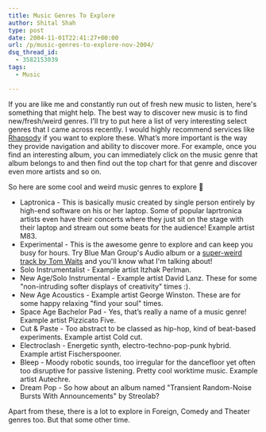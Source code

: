 ```yaml
---
title: Music Genres To Explore
author: Shital Shah
type: post
date: 2004-11-01T22:41:27+00:00
url: /p/music-genres-to-explore-nov-2004/
dsq_thread_id:
  - 3582153039
tags:
  - Music

---
```

If you are like me and constantly run out of fresh new music to listen, here's something that might help. The best way to discover new music is to find new/fresh/weird genres. I'll try to put here a list of very interesting select genres that I came across recently. I would highly recommend services like [Rhapsody][1] if you want to explore these. What’s more important is the way they provide navigation and ability to discover more. For example, once you find an interesting album, you can immediately click on the music genre that album belongs to and then find out the top chart for that genre and discover even more artists and so on.

So here are some cool and weird music genres to explore 🙂

  * Laptronica - This is basically music created by single person entirely by high-end software on his or her laptop. Some of popular laprtronica artists even have their concerts where they just sit on the stage with their laptop and stream out some beats for the audience! Example artist M83.
  * Experimental - This is the awesome genre to explore and can keep you busy for hours. Try Blue Man Group's Audio album or a [super-weird track by Tom Waits][2] and you'll know what I'm talking about!
  * Solo Instrumentalist - Example artist Itzhak Perlman.
  * New Age/Solo Instrumental - Example artist David Lanz. These for some "non-intruding softer displays of creativity" times :).
  * New Age Acoustics - Example artist George Winston. These are for some happy relaxing "find your soul" times.
  * Space Age Bachelor Pad - Yes, that’s really a name of a music genre! Example artist Pizzicato Five.
  * Cut & Paste - Too abstract to be classed as hip-hop, kind of beat-based experiments. Example artist Cold cut.
  * Electroclash - Energetic synth, electro-techno-pop-punk hybrid. Example artist Fischerspooner.
  * Bleep - Moody robotic sounds, too irregular for the dancefloor yet often too disruptive for passive listening. Pretty cool worktime music. Example artist Autechre.
  * Dream Pop - So how about an album named "Transient Random-Noise Bursts With Announcements" by Streolab?

Apart from these, there is a lot to explore in Foreign, Comedy and Theater genres too. But that some other time.

 [1]: http://www.listen.com/
 [2]: http://launch.yahoo.com/song/default.asp?songID=3363203